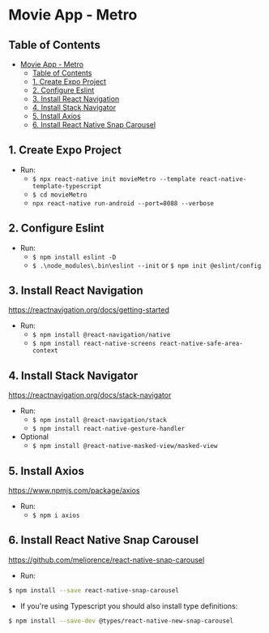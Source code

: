 # Movie App - Metro

## Table of Contents

- [Movie App - Metro](#movie-app---metro)
  - [Table of Contents](#table-of-contents)
  - [1. Create Expo Project](#1-create-expo-project)
  - [2. Configure Eslint](#2-configure-eslint)
  - [3. Install React Navigation](#3-install-react-navigation)
  - [4. Install Stack Navigator](#4-install-stack-navigator)
  - [5. Install Axios](#5-install-axios)
  - [6. Install React Native Snap Carousel](#6-install-react-native-snap-carousel)

## 1. Create Expo Project

- Run:
  - `$ npx react-native init movieMetro --template react-native-template-typescript`
  - `$ cd movieMetro`
  - `npx react-native run-android --port=8088 --verbose`

## 2. Configure Eslint

- Run:
  - `$ npm install eslint -D`
  - `$ .\node_modules\.bin\eslint --init` or `$ npm init @eslint/config`

## 3. Install React Navigation

<https://reactnavigation.org/docs/getting-started>

- Run:
  - `$ npm install @react-navigation/native`
  - `$ npm install react-native-screens react-native-safe-area-context`

## 4. Install Stack Navigator

<https://reactnavigation.org/docs/stack-navigator>

- Run:
  - `$ npm install @react-navigation/stack`
  - `$ npm install react-native-gesture-handler`
- Optional
  - `$ npm install @react-native-masked-view/masked-view`

## 5. Install Axios

<https://www.npmjs.com/package/axios>

- Run:
  - `$ npm i axios`

## 6. Install React Native Snap Carousel

<https://github.com/meliorence/react-native-snap-carousel>

- Run:

```bash
$ npm install --save react-native-snap-carousel
```

- If you're using Typescript you should also install type definitions:

```bash
$ npm install --save-dev @types/react-native-new-snap-carousel
```
